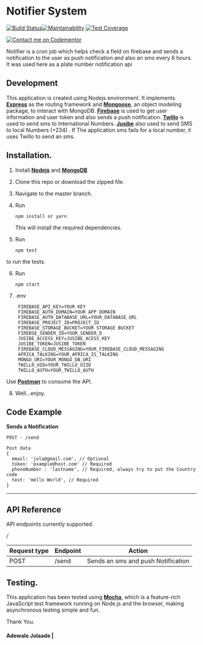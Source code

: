 # Notifier System
[![Build Status](https://travis-ci.org/jadewale/license-plate.svg?branch=master)](https://travis-ci.org/jadewale/license-plate)[![Maintainability](https://api.codeclimate.com/v1/badges/f7b6527c53e8f3cc2484/maintainability)](https://codeclimate.com/github/jadewale/license-plate/maintainability)    [![Test Coverage](https://api.codeclimate.com/v1/badges/f7b6527c53e8f3cc2484/test_coverage)](https://codeclimate.com/github/jadewale/license-plate/test_coverage)

[![Contact me on Codementor](https://cdn.codementor.io/badges/contact_me_github.svg)](https://www.codementor.io/jolaadeadewale765?utm_source=github&utm_medium=button&utm_term=jolaadeadewale765&utm_campaign=github)


Notifier is a cron job which helps check a field on firebase and sends a notification to the user as push notification and also an sms every 6 hours. It was used here as a plate number notification api

Development
-----------
This application is created using Nodejs environment. It implements [**Express**](http://expressjs.com/) as the routing framework and [**Mongoose**](http://mongoosejs.com/), an object modeling package, to interact with MongoDB. [**Firebase**](https://firebase.google.com/) is used to get user information and user token and also sends a push notification. [**Twillo**](https://twilio.com/) is used to send sms to International Numbers.
[**Jusibe**](https://jusibe.com/) also used to send SMS to local Numbers (+234) . If The application sms fails for a local number, it uses Twillo to send an sms.


Installation.
-------------
1. Install [**Nodejs**](www.nodejs.org) and [**MongoDB**](www.mongodb.org)
2. Clone this repo or download the zipped file.
3. Navigate to the master branch.
4. Run
    ```
    npm install or yarn

    ```
    This will install the required dependencies.

5. Run
    ```
    npm test

    ```
  to run the tests.
  
6. Run
    ```
    npm start

    ```
7. .env
    ```
     FIREBASE_API_KEY=YOUR KEY
     FIREBASE_AUTH_DOMAIN=YOUR APP DOMAIN
     FIREBASE_AUTH_DATABASE_URL=YOUR_DATABASE_URL
     FIREBASE_PROJECT_ID=PROJECT_ID
     FIREBASE_STORAGE_BUCKET=YOUR STORAGE BUCKET
     FIREBSE_SENDER_ID=YOUR_SENDER_D
     JUSIBE_ACCESS_KEY=JUSIBE_ACESS_KEY
     JUSIBE_TOKEN=JUSIBE_TOKEN
     FIREBASE_CLOUD_MESSAGING=YOUR_FIREBASE_CLOUD_MESSAGING
     AFRICA_TALKING=YOUR_AFRICA_IS_TALKING
     MONGO_URI=YOUR_MONGO_DB_URI
     TWILLO_UID=YOUR_TWILLO_UIID
     TWILLO_AUTH=YOUR_TWILLO_AUTH 
    ```
Use [**Postman**](https://www.getpostman.com/) to consume the API.

8. Well...enjoy.

## Code Example

**Sends a Notification**
  ```
  POST - /send

  Post data
  {
    email: 'jola@gmail.com', // Optional
    token: 'example@host.com' // Required
    phoneNumber : 'lastname', // Required, always try to put the Country code
    text: 'Hello World', // Required
  }
  ```

**********

## API Reference

API endpoints currently supported.

_*/*_

Request type | Endpoint | Action 
------------ | -------- | ------
POST | /send | Sends an sms and push Notification



Testing.
--------
This application has been tested using [**Mocha**](https://mochajs.org), which is a feature-rich JavaScript test framework running on Node.js and the browser, making asynchronous testing simple and fun.

Thank You.

#### Adewale Jolaade |
 
